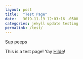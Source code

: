 ```yaml
---
layout: post
title:  "Test Page"
date:   3019-11-19 12:03:16 -0500
categories: jekyll update testing
permalink: /test/
---
```

Sup peeps

This is a test page!
Yay [Hilde][hilde-data]!

[hilde-data]: https://8wayrun.com/wiki/hilde-frame-data-sc5/
